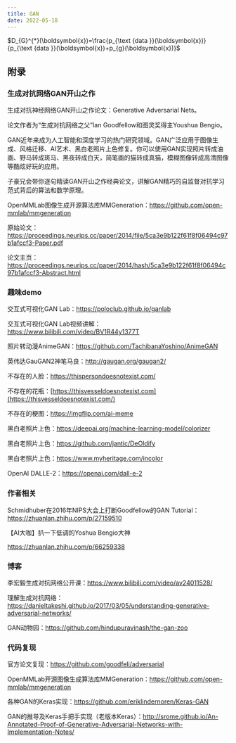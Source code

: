 ```yaml
---
title: GAN
date: 2022-05-18
---
```


$D_{G}^{*}(\boldsymbol{x})=\frac{p_{\text {data }}(\boldsymbol{x})}{p_{\text {data }}(\boldsymbol{x})+p_{g}(\boldsymbol{x})}$

## 附录

### 生成对抗网络GAN开山之作

生成对抗神经网络GAN开山之作论文：Generative Adversarial Nets。

论文作者为“生成对抗网络之父”Ian Goodfellow和图灵奖得主Youshua Bengio。

GAN近年来成为人工智能和深度学习的热门研究领域。GAN广泛应用于图像生成、风格迁移、AI艺术、黑白老照片上色修复。你可以使用GAN实现照片转成油画、野马转成斑马、黑夜转成白天，简笔画的猫转成真猫，模糊图像转成高清图像等酷炫好玩的应用。

子豪兄会带你逐句精读GAN开山之作经典论文，讲解GAN精巧的自监督对抗学习范式背后的算法和数学原理。

OpenMMLab图像生成开源算法库MMGeneration：https://github.com/open-mmlab/mmgeneration

原始论文：https://proceedings.neurips.cc/paper/2014/file/5ca3e9b122f61f8f06494c97b1afccf3-Paper.pdf

论文主页：https://proceedings.neurips.cc/paper/2014/hash/5ca3e9b122f61f8f06494c97b1afccf3-Abstract.html

### 趣味demo

交互式可视化GAN Lab：https://poloclub.github.io/ganlab

交互式可视化GAN Lab视频讲解：https://www.bilibili.com/video/BV1R44y1377T

照片转动漫AnimeGAN：https://github.com/TachibanaYoshino/AnimeGAN

英伟达GauGAN2神笔马良：http://gaugan.org/gaugan2/

不存在的人脸：https://thispersondoesnotexist.com/

不存在的花瓶：[https://thisvesseldoesnotexist.com](https://thisvesseldoesnotexist.com/)

不存在的梗图：https://imgflip.com/ai-meme

黑白老照片上色：https://deepai.org/machine-learning-model/colorizer

黑白老照片上色：https://github.com/jantic/DeOldify

黑白老照片上色：https://www.myheritage.com/incolor

OpenAI DALLE-2：https://openai.com/dall-e-2

### 作者相关

Schmidhuber在2016年NIPS大会上打断Goodfellow的GAN Tutorial：https://zhuanlan.zhihu.com/p/27159510

【AI大咖】扒一下低调的Yoshua Bengio大神

https://zhuanlan.zhihu.com/p/66259338

### 博客

李宏毅生成对抗网络公开课：https://www.bilibili.com/video/av24011528/

理解生成对抗网络：https://danieltakeshi.github.io/2017/03/05/understanding-generative-adversarial-networks/

GAN动物园：https://github.com/hindupuravinash/the-gan-zoo

### 代码复现

官方论文复现：https://github.com/goodfeli/adversarial

OpenMMLab开源图像生成算法库MMGeneration：https://github.com/open-mmlab/mmgeneration

各种GAN的Keras实现：https://github.com/eriklindernoren/Keras-GAN

GAN的推导及Keras手把手实现（老版本Keras）：http://srome.github.io/An-Annotated-Proof-of-Generative-Adversarial-Networks-with-Implementation-Notes/
